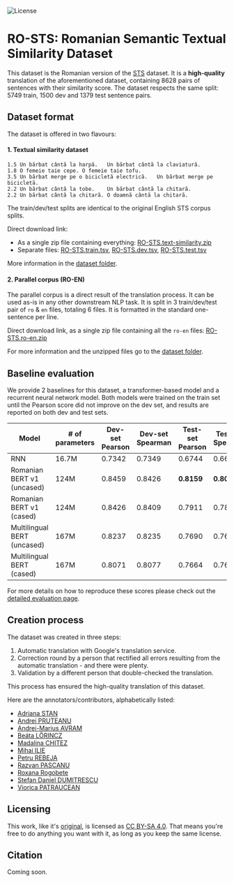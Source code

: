 ![License](https://img.shields.io/badge/License-CC%20BY--SA%204.0-lightgrey.svg)

# RO-STS: Romanian Semantic Textual Similarity Dataset 

This dataset is the Romanian version of the [STS](https://ixa2.si.ehu.es/stswiki/index.php/STSbenchmark) dataset.
It is a **high-quality** translation of the aforementioned dataset, containing 8628 pairs of sentences with their similarity score. The dataset respects the same split: 5749 train, 1500 dev and 1379 test sentence pairs.

## Dataset format

The dataset is offered in two flavours:

#### 1. Textual similarity dataset

```
1.5	Un bărbat cântă la harpă.	Un bărbat cântă la claviatură.
1.8	O femeie taie cepe.	O femeie taie tofu.
3.5	Un bărbat merge pe o bicicletă electrică.	Un bărbat merge pe bicicletă.
2.2	Un bărbat cântă la tobe.	Un bărbat cântă la chitară.
2.2	Un bărbat cântă la chitară.	O doamnă cântă la chitară.
```

The train/dev/test splits are identical to the original English STS corpus splits.

Direct download link: 
* As a single zip file containing everything: [RO-STS.text-similarity.zip](https://github.com/dumitrescustefan/RO-STS/raw/master/dataset/RO-STS.text-similarity.zip)
* Separate files: [RO-STS.train.tsv](https://raw.githubusercontent.com/dumitrescustefan/RO-STS/master/dataset/text-similarity/RO-STS.train.tsv), [RO-STS.dev.tsv](https://raw.githubusercontent.com/dumitrescustefan/RO-STS/master/dataset/text-similarity/RO-STS.dev.tsv), [RO-STS.test.tsv](https://raw.githubusercontent.com/dumitrescustefan/RO-STS/master/dataset/text-similarity/RO-STS.test.tsv)  

More information in the [dataset folder](dataset).

#### 2. Parallel corpus (RO-EN)

The parallel corpus is a direct result of the translation process. It can be used as-is in any other downstream NLP task. It is split in 3 train/dev/test pair of ``ro`` & ``en`` files, totaling 6 files. It is formatted in the standard one-sentence per line.

Direct download link, as a single zip file containing all the ``ro-en`` files: [RO-STS.ro-en.zip](https://github.com/dumitrescustefan/RO-STS/raw/master/dataset/RO-STS.ro-en.zip)

For more information and the unzipped files go to the [dataset folder](dataset).

## Baseline evaluation

We provide 2 baselines for this dataset, a transformer-based model and a recurrent neural network model. Both models were trained on the train set until the Pearson score did not improve on the dev set, and results are reported on both dev and test sets.

| Model                       	| # of parameters  	| Dev-set Pearson 	| Dev-set Spearman 	| Test-set Pearson 	| Test-set Spearman 	|
|-----------------------------	|------------------	|-----------------	|------------------	|------------------	|-------------------	|
| RNN                         	|       16.7M      	|      0.7342     	|      0.7349      	|      0.6744      	|       0.6662      	|
| Romanian BERT v1 (uncased)  	|       124M       	|      0.8459     	|      0.8426      	|    **0.8159**    	|     **0.8086**    	|
| Romanian BERT v1 (cased)    	|       124M       	|      0.8426     	|      0.8409      	|      0.7911      	|       0.7826      	|
| Multilingual BERT (uncased) 	|       167M       	|      0.8237     	|      0.8235      	|      0.7690      	|       0.7650      	|
| Multilingual BERT (cased)   	|       167M       	|      0.8071     	|      0.8077      	|      0.7664      	|       0.7641      	|

For more details on how to reproduce these scores please check out the [detailed evaluation page](baseline-models/README.md).

## Creation process

The dataset was created in three steps:

1. Automatic translation with Google's translation service.
2. Correction round by a person that rectified all errors resulting from the automatic translation - and there were plenty.
3. Validation by a different person that double-checked the translation.

This process has ensured the high-quality translation of this dataset.

Here are the annotators/contributors, alphabetically listed:
* [Adriana STAN](http://www.adrianastan.com/)
* [Andrei PRUTEANU](https://scholar.google.com/citations?user=L7qrNjIAAAAJ&hl=en&oi=ao)
* [Andrei-Marius AVRAM](https://www.linkedin.com/in/andrei-marius-avram-80698a169/)
* [Beáta LŐRINCZ](https://sites.google.com/view/beatalorincz/about)
* [Madalina CHITEZ](https://www.linkedin.com/in/dr-madalina-chitez-23846765/) 
* [Mihai ILIE](https://www.linkedin.com/in/mihai-ilie-tensor/)
* [Petru REBEJA](https://www.linkedin.com/in/petrurebeja/)
* [Razvan PASCANU](https://sites.google.com/corp/view/razp)
* [Roxana Rogobete](https://www.linkedin.com/in/roxana-rogobete-2936931b1/)
* [Stefan Daniel DUMITRESCU](https://scholar.google.com/citations?user=UR_c_N4AAAAJ&hl=en)
* [Viorica PATRAUCEAN]( https://scholar.google.co.uk/citations?user=hWzXZUMAAAAJ&hl=en)

## Licensing

This work, like it's [original](https://ixa2.si.ehu.es/stswiki/index.php/STSbenchmark), is licensed as [CC BY-SA 4.0](http://creativecommons.org/licenses/by-sa/4.0/). That means you're free to do anything you want with it, as long as you keep the same license.

## Citation

Coming soon.

